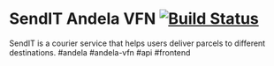 # SendIT Andela VFN [![Build Status](https://travis-ci.org/williamdekou/sendit-andela-vfn.svg?branch=develop)](https://travis-ci.org/williamdekou/sendit-andela-vfn)

SendIT is a courier service that helps users deliver parcels to different destinations. #andela #andela-vfn #api #frontend
